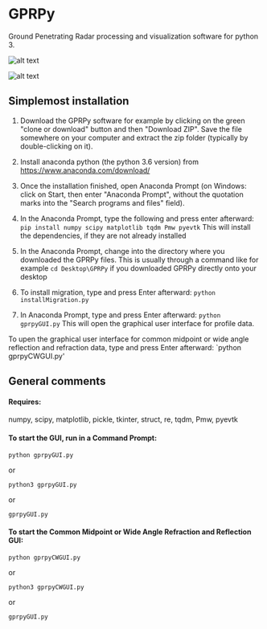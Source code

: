 # GPRPy
Ground Penetrating Radar processing and visualization software for python 3.

![alt text](https://github.com/NSGeophysics/GPRPy/blob/master/profileGUI.png)

![alt text](https://github.com/NSGeophysics/GPRPy/blob/master/CWGUI.png)


## Simplemost installation

1) Download the GPRPy software for example by clicking on the green "clone or download" 
button and then "Download ZIP". Save the file somewhere on your computer and extract the 
zip folder (typically by double-clicking on it).

2) Install anaconda python (the python 3.6 version) from https://www.anaconda.com/download/

3) Once the installation finished, open Anaconda Prompt (on Windows: click on Start, 
then enter "Anaconda Prompt", without the quotation marks into the 
"Search programs and files" field).

4) In the Anaconda Prompt, type the following and press enter afterward:
`pip install numpy scipy matplotlib tqdm Pmw pyevtk`
This will install the dependencies, if they are not already installed

5) In the Anaconda Prompt, change into the directory where you downloaded the GPRPy files.
This is usually through a command like for example
`cd Desktop\GPRPy`
if you downloaded GPRPy directly onto your desktop

6) To install migration, type and press Enter afterward:
`python installMigration.py`

7) In Anaconda Prompt, type and press Enter afterward:
`python gprpyGUI.py`
This will open the graphical user interface for profile data. 

To upen the graphical user interface for common midpoint or wide angle reflection and refraction data, 
type and press Enter afterward:
`python gprpyCWGUI.py'


## General comments

#### Requires:

numpy, scipy, matplotlib, pickle, tkinter, struct, re, tqdm, Pmw, pyevtk

#### To start the GUI, run in a Command Prompt:

`python gprpyGUI.py`

or

`python3 gprpyGUI.py`

or

`gprpyGUI.py`

#### To start the Common Midpoint or Wide Angle Refraction and Reflection GUI:

`python gprpyCWGUI.py`

or

`python3 gprpyCWGUI.py`

or

`gprpyGUI.py`



